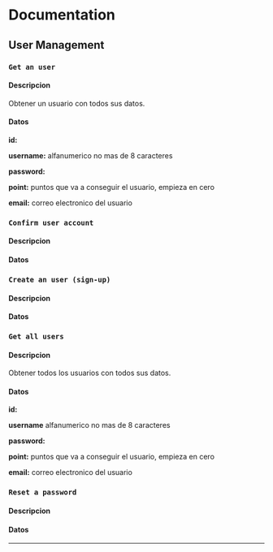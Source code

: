 # Documentation

## User Management

### `Get an user`
#### Descripcion 
Obtener un usuario con todos sus datos.

#### Datos
**id:** 

**username:** alfanumerico no mas de 8 caracteres

**password:** 

**point:** puntos que va a conseguir el usuario, empieza en cero

**email:** correo electronico del usuario


### `Confirm user account`
#### Descripcion 

#### Datos

### `Create an user (sign-up)`
#### Descripcion 

#### Datos

### `Get all users`
#### Descripcion 
Obtener todos los usuarios con todos sus datos.

#### Datos
**id:**

**username** alfanumerico no mas de 8 caracteres

**password:** 

**point:** puntos que va a conseguir el usuario, empieza en cero

**email:** correo electronico del usuario

### `Reset a password`
#### Descripcion 

#### Datos

---


